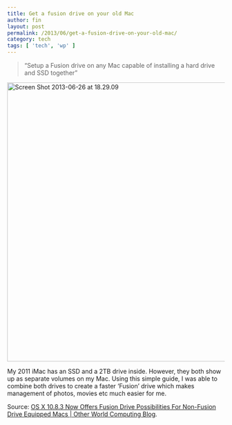 ```yaml
---
title: Get a fusion drive on your old Mac
author: fin
layout: post
permalink: /2013/06/get-a-fusion-drive-on-your-old-mac/
category: tech
tags: [ 'tech', 'wp' ]
---
```

> &#8220;Setup a Fusion drive on any Mac capable of installing a hard drive and SSD together&#8221;

<img class="aligncenter size-full wp-image-863" alt="Screen Shot 2013-06-26 at 18.29.09" src="http://finbarr.dev/wp-content/uploads/2013/06/Screen-Shot-2013-06-26-at-18.29.09.png" width="899" height="645" />

My 2011 iMac has an SSD and a 2TB drive inside. However, they both show up as separate volumes on my Mac. Using this simple guide, I was able to combine both drives to create a faster &#8216;Fusion&#8217; drive which makes management of photos, movies etc much easier for me.

Source: [OS X 10.8.3 Now Offers Fusion Drive Possibilities For Non-Fusion Drive Equipped Macs | Other World Computing Blog][1].

 [1]: http://blog.macsales.com/17624-os-x-10-8-3-provides-fusion-drive-setup-option-for-non-fusion-drive-equipped-macs
